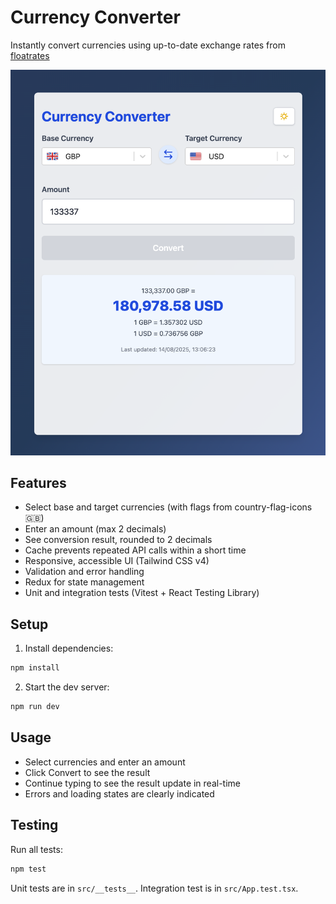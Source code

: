 
# Currency Converter

Instantly convert currencies using up-to-date exchange rates from [floatrates](http://floatrates.com)

![Screenshot](assets/screenshot.png)

## Features
- Select base and target currencies (with flags from country-flag-icons 🇬🇧)
- Enter an amount (max 2 decimals)
- See conversion result, rounded to 2 decimals
- Cache prevents repeated API calls within a short time
- Responsive, accessible UI (Tailwind CSS v4)
- Validation and error handling
- Redux for state management
- Unit and integration tests (Vitest + React Testing Library)

## Setup
1. Install dependencies:
  ```sh
  npm install
  ```
2. Start the dev server:
  ```sh
  npm run dev
  ```

## Usage
- Select currencies and enter an amount
- Click Convert to see the result
- Continue typing to see the result update in real-time
- Errors and loading states are clearly indicated

## Testing
Run all tests:
```sh
npm test
```
Unit tests are in `src/__tests__`. Integration test is in `src/App.test.tsx`.